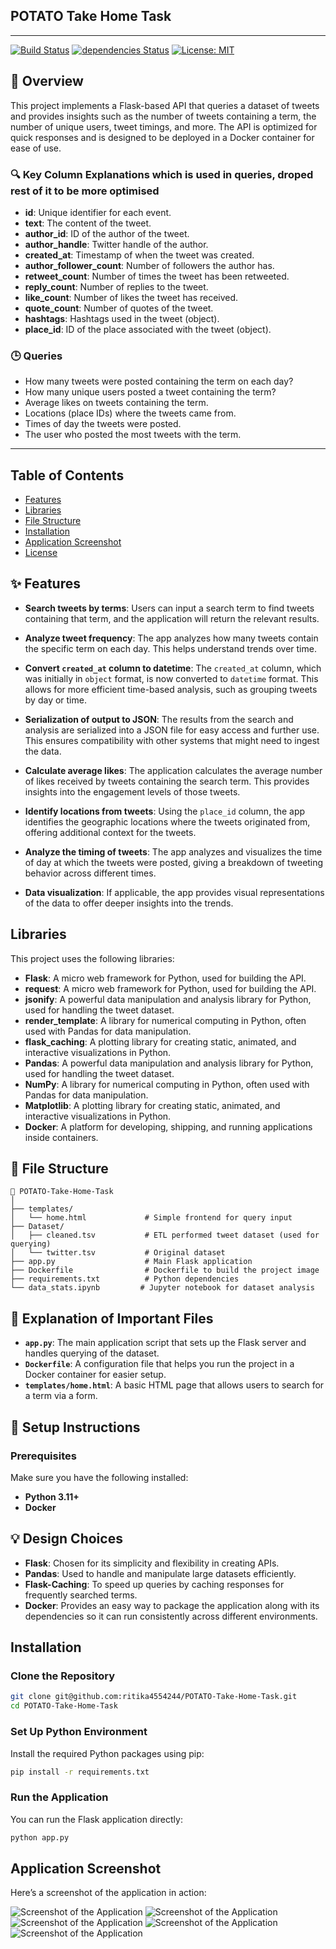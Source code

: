 ## POTATO Take Home Task
---
[![Build Status](https://img.shields.io/badge/build-passing-brightgreen.svg)](URL-to-build) 
[![dependencies Status](https://img.shields.io/badge/dependencies-up%20to%20date-brightgreen.svg)](URL-to-dependencies)
[![License: MIT](https://img.shields.io/badge/License-MIT-yellow.svg)](https://opensource.org/licenses/MIT)

## 🥔 Overview

This project implements a Flask-based API that queries a dataset of tweets and provides insights such as the number of tweets containing a term, the number of unique users, tweet timings, and more. The API is optimized for quick responses and is designed to be deployed in a Docker container for ease of use.
### 🔍 Key Column Explanations which is used in queries, droped rest of it to be more optimised

- **id**: Unique identifier for each event.
- **text**: The content of the tweet.
- **author_id**: ID of the author of the tweet.
- **author_handle**: Twitter handle of the author.
- **created_at**: Timestamp of when the tweet was created.
- **author_follower_count**: Number of followers the author has.
- **retweet_count**: Number of times the tweet has been retweeted.
- **reply_count**: Number of replies to the tweet.
- **like_count**: Number of likes the tweet has received.
- **quote_count**: Number of quotes of the tweet.
- **hashtags**: Hashtags used in the tweet (object).
- **place_id**: ID of the place associated with the tweet (object).


### 🕒 Queries
- How many tweets were posted containing the term on each day?
- How many unique users posted a tweet containing the term?
- Average likes on tweets containing the term.
- Locations (place IDs) where the tweets came from.
- Times of day the tweets were posted.
- The user who posted the most tweets with the term.

---

## Table of Contents
- [Features](#features)
- [Libraries](#Libraries)
- [File Structure](#fileStructure)
- [Installation](#installation)
- [Application Screenshot](ApplicationScreenshot)
- [License](#license)


## ✨ Features

- **Search tweets by terms**: Users can input a search term to find tweets containing that term, and the application will return the relevant results.
  
- **Analyze tweet frequency**: The app analyzes how many tweets contain the specific term on each day. This helps understand trends over time.

- **Convert `created_at` column to datetime**: The `created_at` column, which was initially in `object` format, is now converted to `datetime` format. This allows for more efficient time-based analysis, such as grouping tweets by day or time.

- **Serialization of output to JSON**: The results from the search and analysis are serialized into a JSON file for easy access and further use. This ensures compatibility with other systems that might need to ingest the data.

- **Calculate average likes**: The application calculates the average number of likes received by tweets containing the search term. This provides insights into the engagement levels of those tweets.

- **Identify locations from tweets**: Using the `place_id` column, the app identifies the geographic locations where the tweets originated from, offering additional context for the tweets.

- **Analyze the timing of tweets**: The app analyzes and visualizes the time of day at which the tweets were posted, giving a breakdown of tweeting behavior across different times.

- **Data visualization**: If applicable, the app provides visual representations of the data to offer deeper insights into the trends.




## Libraries

This project uses the following libraries:

- **Flask**: A micro web framework for Python, used for building the API.
- **request**: A micro web framework for Python, used for building the API.
- **jsonify**: A powerful data manipulation and analysis library for Python, used for handling the tweet dataset.
- **render_template**: A library for numerical computing in Python, often used with Pandas for data manipulation.
- **flask_caching**: A plotting library for creating static, animated, and interactive visualizations in Python.
- **Pandas**: A powerful data manipulation and analysis library for Python, used for handling the tweet dataset.
- **NumPy**: A library for numerical computing in Python, often used with Pandas for data manipulation.
- **Matplotlib**: A plotting library for creating static, animated, and interactive visualizations in Python.
- **Docker**: A platform for developing, shipping, and running applications inside containers.



## 📁 File Structure
```plaintext
📂 POTATO-Take-Home-Task
│
├── templates/
│   └── home.html             # Simple frontend for query input
├── Dataset/
│   ├── cleaned.tsv           # ETL performed tweet dataset (used for querying)
│   └── twitter.tsv           # Original dataset 
├── app.py                    # Main Flask application
├── Dockerfile                # Dockerfile to build the project image
├── requirements.txt          # Python dependencies
└── data_stats.ipynb         # Jupyter notebook for dataset analysis

```

## 📝 Explanation of Important Files
- **`app.py`**: The main application script that sets up the Flask server and handles querying of the dataset.
- **`Dockerfile`**: A configuration file that helps you run the project in a Docker container for easier setup.
- **`templates/home.html`**: A basic HTML page that allows users to search for a term via a form.

## 🚀 Setup Instructions

### Prerequisites
Make sure you have the following installed:

- **Python 3.11+**
- **Docker**

## 💡 Design Choices
- **Flask**: Chosen for its simplicity and flexibility in creating APIs.
- **Pandas**: Used to handle and manipulate large datasets efficiently.
- **Flask-Caching**: To speed up queries by caching responses for frequently searched terms.
- **Docker**: Provides an easy way to package the application along with its dependencies so it can run consistently across different environments.


## Installation

### Clone the Repository
```bash
git clone git@github.com:ritika4554244/POTATO-Take-Home-Task.git
cd POTATO-Take-Home-Task
```

### Set Up Python Environment
Install the required Python packages using pip:
```bash
pip install -r requirements.txt
```

### Run the Application

You can run the Flask application directly:

```bash
python app.py
```
## Application Screenshot

Here’s a screenshot of the application in action:

![Screenshot of the Application](Output_Images/Screenshot_1.png)
![Screenshot of the Application](Output_Images/Screenshot_2.png)
![Screenshot of the Application](Output_Images/Screenshot_3.png)
![Screenshot of the Application](Output_Images/Screenshot_5.png)
![Screenshot of the Application](Output_Images/Screenshot_4.png)










